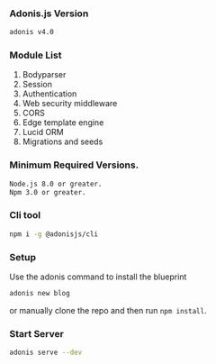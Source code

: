 ### Adonis.js Version
```bash
adonis v4.0
```
### Module List

1. Bodyparser
2. Session
3. Authentication
4. Web security middleware
5. CORS
6. Edge template engine
7. Lucid ORM
8. Migrations and seeds

### Minimum Required Versions.
```bash
Node.js 8.0 or greater.
Npm 3.0 or greater.
```

### Cli tool
```bash
npm i -g @adonisjs/cli
```

### Setup

Use the adonis command to install the blueprint

```bash
adonis new blog
```

or manually clone the repo and then run `npm install`.


### Start Server

```bash
adonis serve --dev
```
